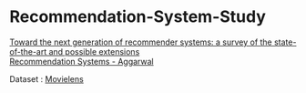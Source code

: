 # Recommendation-System-Study

[Toward the next generation of recommender systems: a survey of the state-of-the-art and possible extensions](https://ieeexplore.ieee.org/document/1423975) <br>
[Recommendation Systems - Aggarwal](https://www.springer.com/gp/book/9783319296579)<br>



Dataset : [Movielens](https://grouplens.org/datasets/movielens/)
